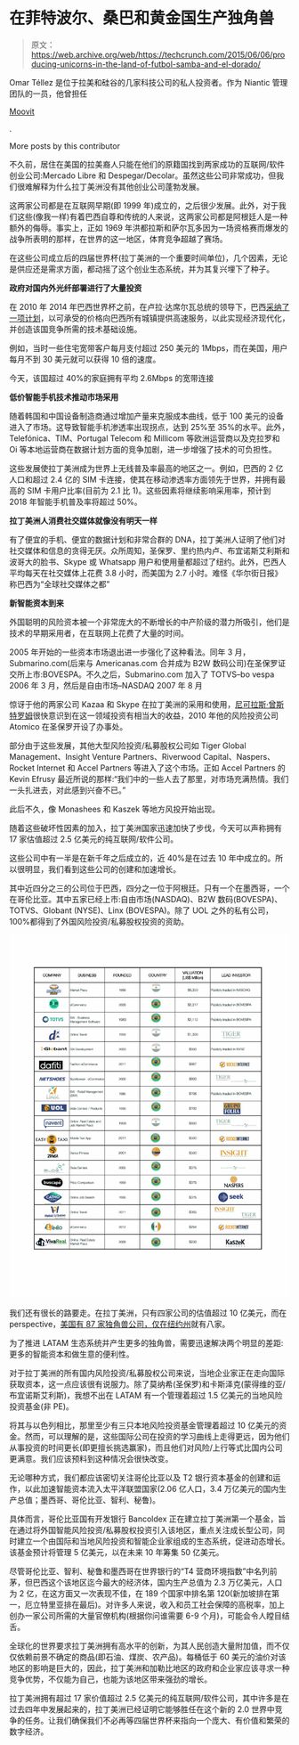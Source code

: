 # 在菲特波尔、桑巴和黄金国生产独角兽 

> 原文：<https://web.archive.org/web/https://techcrunch.com/2015/06/06/producing-unicorns-in-the-land-of-futbol-samba-and-el-dorado/>

Omar Téllez 是位于拉美和硅谷的几家科技公司的私人投资者。作为 Niantic 管理团队的一员，他曾担任

[Moovit](https://web.archive.org/web/20230129214311/http://moovitapp.com/)

.

More posts by this contributor

不久前，居住在美国的拉美裔人只能在他们的原籍国找到两家成功的互联网/软件创业公司:Mercado Libre 和 Despegar/Decolar。虽然这些公司非常成功，但我们很难解释为什么拉丁美洲没有其他创业公司蓬勃发展。

这两家公司都是在互联网早期(即 1999 年)成立的，之后很少发展。此外，对于我们这些(像我一样)有着巴西自尊和传统的人来说，这两家公司都是阿根廷人是一种额外的侮辱。事实上，正如 1969 年洪都拉斯和萨尔瓦多因为一场资格赛而爆发的战争所表明的那样，在世界的这一地区，体育竞争超越了赛场。

在这些公司成立后的四届世界杯(拉丁美洲的一个重要时间单位)，几个因素，无论是供应还是需求方面，都动摇了这个创业生态系统，并为其复兴埋下了种子。

**政府对国内外光纤部署进行了大量投资**

在 2010 年 2014 年巴西世界杯之前，在卢拉·达席尔瓦总统的领导下，巴西[采纳了一项计划](https://web.archive.org/web/20230129214311/http://www.wsj.com/articles/SB10001424052748703625304575115531659338038)，以可承受的价格向巴西所有城镇提供高速服务，以此实现经济现代化，并创造该国竞争所需的技术基础设施。

例如，当时一些住宅宽带客户每月支付超过 250 美元的 1Mbps，而在美国，用户每月不到 30 美元就可以获得 10 倍的速度。

今天，该国超过 40%的家庭拥有平均 2.6Mbps 的宽带连接

**低价智能手机技术推动市场采用**

随着韩国和中国设备制造商通过增加产量来克服成本曲线，低于 100 美元的设备进入了市场。这导致智能手机渗透率出现拐点，达到 25%至 35%的水平。此外，Telefónica、TIM、Portugal Telecom 和 Millicom 等欧洲运营商以及克拉罗和 Oi 等本地运营商在数据计划方面的竞争加剧，进一步增强了技术的可负担性。

这些发展使拉丁美洲成为世界上无线普及率最高的地区之一。例如，巴西的 2 亿人口和超过 2.4 亿的 SIM 卡连接，使其在移动渗透率方面领先于世界，并拥有最高的 SIM 卡用户比率(目前为 2.1 比 1)。这些因素将继续影响采用率，预计到 2018 年智能手机普及率将超过 50%。

**拉丁美洲人消费社交媒体就像没有明天一样**

有了便宜的手机、便宜的数据计划和非常合群的 DNA，拉丁美洲人证明了他们对社交媒体和信息的贪得无厌。众所周知，圣保罗、里约热内卢、布宜诺斯艾利斯和波哥大的脸书、Skype 或 Whatsapp 用户和使用量都超过了纽约。此外，巴西人平均每天在社交媒体上花费 3.8 小时，而美国为 2.7 小时。难怪《华尔街日报》称巴西为“全球社交媒体之都”

**新智能资本到来**

外国聪明的风险资本被一个非常庞大的不断增长的中产阶级的潜力所吸引，他们是技术的早期采用者，在互联网上花费了大量的时间。

2005 年开始的一些资本市场退出进一步强化了这种看法。同年 3 月，Submarino.com(后来与 Americanas.com 合并成为 B2W 数码公司)在圣保罗证交所上市:BOVESPA。不久之后，Submarino.com 加入了 TOTVS–bo vespa 2006 年 3 月，然后是自由市场–NASDAQ 2007 年 8 月

惊讶于他的两家公司 Kazaa 和 Skype 在拉丁美洲的采用和使用，[尼可拉斯·曾斯特罗姆](https://web.archive.org/web/20230129214311/http://en.wikipedia.org/wiki/Niklas_Zennstr%C3%B6m)很快意识到在这一领域投资有相当大的收益，2010 年他的风险投资公司 Atomico 在圣保罗开设了办事处。

部分由于这些发展，其他大型风险投资/私募股权公司如 Tiger Global Management、Insight Venture Partners、Riverwood Capital、Naspers、Rocket Internet 和 Accel Partners 等进入了这个市场。正如 Accel Partners 的 Kevin Efrusy 最近所说的那样:“我们中的一些人去了那里，对市场充满热情。我们一头扎进去，对此感到兴奋不已。”

此后不久，像 Monashees 和 Kaszek 等地方风投开始出现。

随着这些破坏性因素的加入，拉丁美洲国家迅速加快了步伐，今天可以声称拥有 17 家估值超过 2.5 亿美元的纯互联网/软件公司。

这些公司中有一半是在新千年之后成立的，近 40%是在过去 10 年中成立的。所以很明显，我们看到这些公司的创建和加速增长。

其中近四分之三的公司位于巴西，四分之一位于阿根廷。只有一个在墨西哥，一个在哥伦比亚。其中五家已经上市:自由市场(NASDAQ)、B2W 数码(BOVESPA)、TOTVS、Globant (NYSE)、Linx (BOVESPA)。除了 UOL 之外的私有公司，100%都得到了外国风险投资/私募股权投资的资助。

![LATAM Unicornsv3TC v3-page-001](img/4224a2d83898f8702d83a934e75590d1.png)

我们还有很长的路要走。在拉丁美洲，只有四家公司的估值超过 10 亿美元，而在 perspective，[美国有 87 家独角兽公司，仅在纽约州](https://web.archive.org/web/20230129214311/http://www.atomico.com/explore-d3)就有八家。

为了推进 LATAM 生态系统并产生更多的独角兽，需要迅速解决两个明显的差距:更多的智能资本和做生意的便利性。

对于拉丁美洲的所有国内风险投资/私募股权公司来说，当地企业家正在走向国际获取资本，这一点应该很有说服力。除了莫纳希(圣保罗)和卡斯泽克(蒙得维的亚/布宜诺斯艾利斯)，我想不出在 LATAM 有一个管理着超过 1.5 亿美元的当地风险投资基金(非 PE)。

将其与以色列相比，那里至少有三只本地风险投资基金管理着超过 10 亿美元的资金。然而，可以理解的是，这些国际公司在投资的学习曲线上走得更远，因为他们从事投资的时间更长(即更擅长挑选赢家)，而且他们对风险/上行等式比国内公司更满意。我们应该预料到这种情况会很快改变。

无论哪种方式，我们都应该密切关注哥伦比亚以及 T2 银行资本基金的创建和运作，以此加速智能资本流入太平洋联盟国家(2.06 亿人口，3.4 万亿美元的国内生产总值；墨西哥、哥伦比亚、智利、秘鲁)。

具体而言，哥伦比亚国有开发银行 Bancoldex 正在建立拉丁美洲第一个基金，旨在通过将外国智能风险投资/私募股权投资引入该地区，重点关注成长型公司，同时建立一个由国际和当地风险投资和智能企业家组成的生态系统，促进动态增长。该基金预计将管理 5 亿美元，以在未来 10 年筹集 50 亿美元。

尽管哥伦比亚、智利、秘鲁和墨西哥在世界银行的“T4 营商环境指数”中名列前茅，但巴西这个该地区迄今最大的经济体，国内生产总值为 2.3 万亿美元，人口为 2 亿，在这方面又一次表现不佳，在 189 个国家中排名第 120(新加坡排在第一，厄立特里亚排在最后)。对许多人来说，收入和员工社会保障的高税率，加上创办一家公司所需的大量官僚机构(根据你问谁需要 6-9 个月)，可能会令人瞠目结舌。

全球化的世界要求拉丁美洲拥有高水平的创新，为其人民创造大量附加值，而不仅仅依赖前景不确定的商品(即石油、煤炭、农产品)。每桶低于 60 美元的油价对该地区的影响是巨大的，因此，拉丁美洲和加勒比地区的政府和企业家应该寻求一种竞争优势，不仅能为自己，也能为该地区带来强劲的增长。

拉丁美洲拥有超过 17 家价值超过 2.5 亿美元的纯互联网/软件公司，其中许多是在过去四年中发展起来的，拉丁美洲已经证明它能够胜任在这个新的 2.0 世界中竞争的任务。让我们确保我们不必再等四届世界杯来指向一个庞大、有价值和繁荣的数字经济。